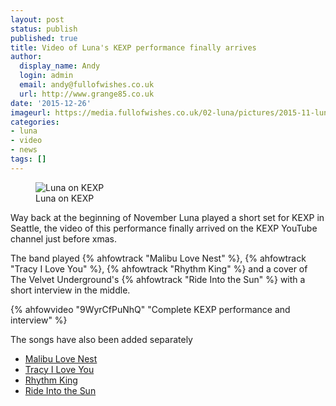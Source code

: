 ```yaml
---
layout: post
status: publish
published: true
title: Video of Luna's KEXP performance finally arrives
author:
  display_name: Andy
  login: admin
  email: andy@fullofwishes.co.uk
  url: http://www.grange85.co.uk
date: '2015-12-26'
imageurl: https://media.fullofwishes.co.uk/02-luna/pictures/2015-11-luna-kexp-mosaic-2.jpg
categories:
- luna
- video
- news
tags: []
---
```

<figure class="caption aligncenter"><img src="https://media.fullofwishes.co.uk/02-luna/pictures/2015-11-luna-kexp-mosaic-2.jpg" alt="Luna on KEXP" /><figcaption class="caption-text">Luna on KEXP</figcaption></figure>

<p class="lead">Way back at the beginning of November Luna played a short set for KEXP<a href="/database/luna/shows/2015/2015-11-05-luna-kexp-seattle-wa-usa/"></a> in Seattle, the video of this performance finally arrived on the KEXP YouTube channel just before xmas.</p>

<p>The band played {% ahfowtrack "Malibu Love Nest" %}, {% ahfowtrack "Tracy I Love You" %}, {% ahfowtrack "Rhythm King" %} and a cover of The Velvet Underground's {% ahfowtrack "Ride Into the Sun" %} with a short interview in the middle.</p>

{% ahfowvideo "9WyrCfPuNhQ" "Complete KEXP performance and interview" %}

<p>The songs have also been added separately</p>
<ul>
	<li><a href="https://www.youtube.com/watch?v=jLgARjrjKSE">Malibu Love Nest</a></li>
	<li><a href="https://www.youtube.com/watch?v=CjR3PnLAET8">Tracy I Love You</a></li>
	<li><a href="https://www.youtube.com/watch?v=qBIdRb3XuO0">Rhythm King</a></li>
	<li><a href="https://www.youtube.com/watch?v=_O5QDU--qpw">Ride Into the Sun</a></li>
</ul>
